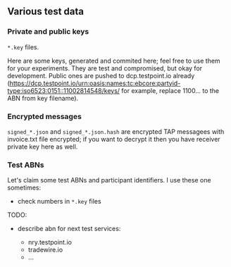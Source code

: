 ## Various test data

### Private and public keys

`*.key` files.

Here are some keys, generated and commited here; feel free to use them for your experiments. They are test and compromised, but okay for development. Public ones are pushed to dcp.testpoint.io already (https://dcp.testpoint.io/urn:oasis:names:tc:ebcore:partyid-type:iso6523:0151::11002814548/keys/ for example, replace 1100... to the ABN from key filename).

### Encrypted messages

`signed_*.json` and `signed_*.json.hash` are encrypted TAP messagees with invoice.txt file encrypted; if you want to decrypt it then you have receiver private key here as well.

### Test ABNs

Let's claim some test ABNs and participant identifiers. I use these one sometimes:

* check numbers in `*.key` files

TODO:

* describe abn for next test services:

  * nry.testpoint.io
  * tradewire.io
  * ...
